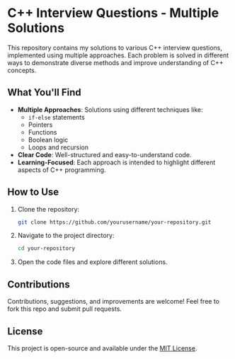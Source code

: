# C++ Interview Questions - Multiple Solutions

This repository contains my solutions to various C++ interview questions, implemented using multiple approaches. Each problem is solved in different ways to demonstrate diverse methods and improve understanding of C++ concepts.

## What You'll Find
- **Multiple Approaches**: Solutions using different techniques like:
  - `if-else` statements
  - Pointers
  - Functions
  - Boolean logic
  - Loops and recursion
- **Clear Code**: Well-structured and easy-to-understand code.
- **Learning-Focused**: Each approach is intended to highlight different aspects of C++ programming.

## How to Use
1. Clone the repository:
    ```bash
    git clone https://github.com/yourusername/your-repository.git
    ```
2. Navigate to the project directory:
    ```bash
    cd your-repository
    ```
3. Open the code files and explore different solutions.

## Contributions
Contributions, suggestions, and improvements are welcome! Feel free to fork this repo and submit pull requests.

## License
This project is open-source and available under the [MIT License](LICENSE).
